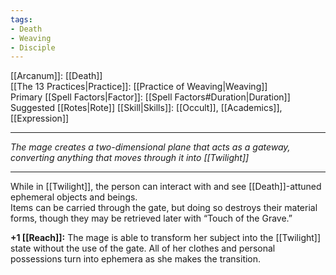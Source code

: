 ```yaml
---
tags:
- Death
- Weaving
- Disciple
---
```


[[Arcanum]]: [[Death]]\
[[The 13 Practices|Practice]]: [[Practice of Weaving|Weaving]]\
Primary [[Spell Factors|Factor]]: [[Spell Factors#Duration|Duration]]\
Suggested [[Rotes|Rote]] [[Skill|Skills]]: [[Occult]], [[Academics]], [[Expression]]

---

_The mage creates a two-dimensional plane that acts as a gateway, converting anything that moves through it into [[Twilight]]_

---

While in [[Twilight]], the person can interact with and see [[Death]]-attuned ephemeral objects and beings.\
Items can be carried through the gate, but doing so destroys their material forms, though they may be retrieved later with “Touch of the Grave.”

**+1 [[Reach]]:** The mage is able to transform her subject into the [[Twilight]] state without the use of the gate. All of her clothes and personal possessions turn into ephemera as she makes the transition.